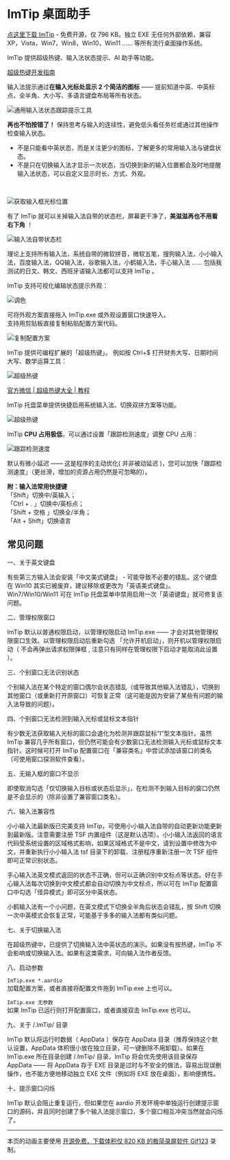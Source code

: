 # ImTip 桌面助手
 
<a href="https://imtip.aardio.com/update/ImTip.7z">点这里下载 ImTip</a> - 免费开源，仅 796 KB。独立 EXE 无任何外部依赖，兼容 XP，Vista，Win7，Win8，Win10，Win11 …… 等所有流行桌面操作系统。  

ImTip 提供超级热键、输入法状态提示、AI 助手等功能。

[超级热键开发指南](https://www.aardio.com/zh-cn/doc/?q=library-guide%2Fstd%2Fkey%2Fhotkey.html)

输入法提示通过**在输入光标处显示 2 个简洁的图标** —— 提前知道中英、中英标点、全半角、大小写、多语言键盘布局等所有状态。

![通用输入法状态跟踪提示工具](./screenshots/imtip.gif)


**再也不怕按错了！** 保持思考与输入的连续性，避免低头看任务栏或通过其他操作检查输入状态。


- 不是只能看中英状态，而是关注更少的图标，了解更多的常用输入法与键盘状态。
- 不是只在切换输入法才显示一次状态，当切换到新的输入位置都会及时地提醒输入法状态，可以自定义显示时长、方式、外观。
<br>

![获取输入框光标位置](./screenshots/web.gif)

有了 ImTip 就可以关掉输入法自带的状态栏，屏幕更干净了，**美滋滋再也不用看右下角** ！

![输入法自带状态栏](./screenshots/ime.png)

理论上支持所有输入法，系统自带的微软拼音，微软五笔，搜狗输入法，小小输入法，百度输入法，QQ输入法，谷歌输入法，小鹤输入法，手心输入法 …… 包括我测试的日文、韩文、西班牙语输入法都可以支持 ImTip 。

ImTip 支持可视化编辑状态提示外观：

![调色](./screenshots/color.gif)

可将外观方案直接拖入 ImTip.exe 或外观设置窗口快速导入。  
支持用剪贴板直接复制粘贴配置方案代码。  

![复制配置方案](./screenshots/copy.gif)

ImTip 提供可编程扩展的「超级热键」。
例如按 Ctrl+$ 打开财务大写、日期时间大写、数学运算工具：

![超级热键](./screenshots/cn.gif)

<a href="https://mp.weixin.qq.com/s/-bdN1oypEdpHhx_SKx2p-Q">官方微信 | 超级热键大全 | 教程 </a>

ImTip 托盘菜单提供快捷启用系统输入法、切换双拼方案等功能。

![超级热键](./screenshots/menu.png)

ImTip **CPU 占用极低**，可以通过设置「跟踪检测速度」调整 CPU 占用：

![跟踪检测速度](./screenshots/cpu.png)

默认有微小延迟 —— 这是程序的主动优化( 并非被动延迟 )，您可以加快「跟踪检测速度」（更丝滑，增加的资源占用仍然是可忽略的）。

**附：输入法常用快捷键**  
「Shift」切换中/英输入；  
「Ctrl + . 」切换中/英标点；  
「Shift + 空格 」切换全/半角；  
「Alt + Shift」切换语言  

## 常见问题

一、关于英文键盘

有些第三方输入法会安装「中文美式键盘」 - 可能导致不必要的错乱。这个键盘在 Win10 其实已被废弃，建议移除或更改为「英语美式键盘」。Win7/Win10/Win11 可在 ImTip 托盘菜单中禁用启用一次「英语键盘」就可修复该问题。  

二、管理权限窗口

ImTip 默认以普通权限启动，以管理权限启动 ImTip.exe —— 才会对其他管理权限窗口生效。以管理权限启动后重新勾选 「允许开机启动」，则开机以管理权限启动（ 不会再弹出请求权限弹框 , 注意只有同样在管理权限下启动才能取消此设置 ）。

三、个别窗口无法识别状态

个别输入法在某个特定的窗口偶尔会状态错乱（或导致其他输入法错乱），切换到其他窗口（或重新打开原窗口）可恢复正常（这可能是因为安装了某些有问题的输入法导致的问题）。 

四、个别窗口无法检测到输入光标或鼠标文本指针

有少数无法获取输入光标的窗口会退化为检测并跟踪鼠标“I”型文本指针。虽然 ImTip 兼容几乎所有窗口，但仍然可能会有少数窗口无法检测输入光标或鼠标文本指针。这时候可打开 ImTip 配置窗口在「兼容类名」中尝试添加该窗口的类名（可使用窗口探测软件查看）。

五、无输入框的窗口不显示  

即使取消勾选「仅切换输入目标或状态后显示」，在检测不到输入目标的窗口仍然是不会显示的（除非设置了兼容窗口类名）。  

六、输入法兼容性  

小小输入法最新版已完美支持 ImTip，可使用小小输入法自带的自动更新功能更新到最新版。注意需要注册 TSF 内置组件（这是默认选项）。小小输入法返回的语言代码受系统设置的区域格式影响，如果区域格式不是中文，请到设置中修改为中文，并重新执行小小输入法 tsf 目录下的卸载、注册程序重新注册一次 TSF 组件即可正常识别状态。

手心输入法英文模式返回的状态不正确，但可以正确识别中文标点等状态。好在手心输入法每次切换到中文模式都会自动切换为中文标点，所以可在 ImTip 配置窗口中勾选「怪异模式」即可区分中英状态。

小鹤输入法有一个小问题，在英文模式下切换全半角后状态会错乱，按 Shift 切换一次中英模式会恢复正常，可能基于多多的输入法都有类似问题。

七、关于切换输入法

在超级热键中，已提供了切换输入法中英状态的演示。如果没有按热键，ImTip 不会影响或切换输入法。如果有这类需求，可向输入法作者反馈。

八、启动参数

`ImTip.exe *.aardio`  
加载配置方案，或者直接将配置文件拖到 ImTip.exe 上也可以。  

`ImTip.exe 无参数`  
如果 ImTip 已运行则打开配置窗口，或者直接双击 ImTip.exe 也可以。  

九、关于 /.ImTip/ 目录

ImTip 默认将运行时数据（ AppData ）保存在 AppData 目录（推荐保持这个默认设置，AppData 体积很小放在独立目录，可一键删除不用卸载）。如果在 ImTip.exe 所在目录创建 /.ImTip/ 目录，ImTip 将会优先使用该目录保存 AppData ——  将 AppData 存于 EXE 目录是过时与不安全的做法，容易出现误删操作，也不能方便地移动独立 EXE 文件（例如将 EXE 放在桌面），影响便携性。

十、提示窗口闪烁

ImTip 默认会阻止重复运行，但如果您在 aardio 开发环境中单独运行创建提示窗口的源码，并且同时创建了多个输入法提示窗口，多个窗口相互冲突当然就会闪烁了。

****

本页的动画主要使用 [开源免费，下载体积仅 820 KB 的极简录屏软件 Gif123](https://gif123.aardio.com/) 录制。
